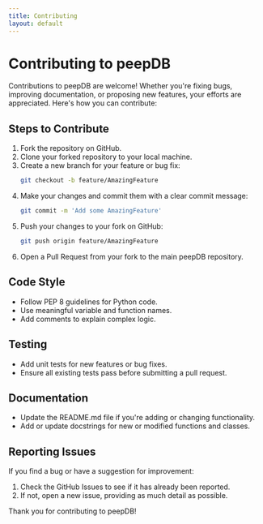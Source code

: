 ```yaml
---
title: Contributing
layout: default
---
```


# Contributing to peepDB

Contributions to peepDB are welcome! Whether you're fixing bugs, improving documentation, or proposing new features, your efforts are appreciated. Here's how you can contribute:

## Steps to Contribute

1. Fork the repository on GitHub.
2. Clone your forked repository to your local machine.
3. Create a new branch for your feature or bug fix:
   ```bash
   git checkout -b feature/AmazingFeature
   ```
4. Make your changes and commit them with a clear commit message:
   ```bash
   git commit -m 'Add some AmazingFeature'
   ```
5. Push your changes to your fork on GitHub:
   ```bash
   git push origin feature/AmazingFeature
   ```
6. Open a Pull Request from your fork to the main peepDB repository.

## Code Style

- Follow PEP 8 guidelines for Python code.
- Use meaningful variable and function names.
- Add comments to explain complex logic.

## Testing

- Add unit tests for new features or bug fixes.
- Ensure all existing tests pass before submitting a pull request.

## Documentation

- Update the README.md file if you're adding or changing functionality.
- Add or update docstrings for new or modified functions and classes.

## Reporting Issues

If you find a bug or have a suggestion for improvement:

1. Check the GitHub Issues to see if it has already been reported.
2. If not, open a new issue, providing as much detail as possible.

Thank you for contributing to peepDB!
